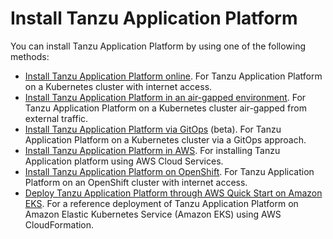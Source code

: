 # Install Tanzu Application Platform

You can install Tanzu Application Platform by using one of the following methods:

- [Install Tanzu Application Platform online](online-install-intro.hbs.md). For Tanzu Application Platform on a Kubernetes cluster with internet access.
- [Install Tanzu Application Platform in an air-gapped environment](offline-install-intro.hbs.md). For Tanzu Application Platform on a Kubernetes cluster air-gapped from external traffic.
- [Install Tanzu Application Platform via GitOps](install-gitops-intro.hbs.md) (beta). For Tanzu Application Platform on a Kubernetes cluster via a GitOps approach.
- [Install Tanzu Application Platform in AWS](aws-install-intro.hbs.md). For installing Tanzu Application platform using AWS Cloud Services.
- [Install Tanzu Application Platform on OpenShift](openshift-install-intro.hbs.md). For Tanzu Application Platform on an OpenShift cluster with internet access.
- [Deploy Tanzu Application Platform through AWS Quick Start on Amazon EKS](https://aws.amazon.com/quickstart/architecture/vmware-tanzu-application-platform/). For a reference deployment of Tanzu Application Platform on Amazon Elastic Kubernetes Service (Amazon EKS) using AWS CloudFormation.
